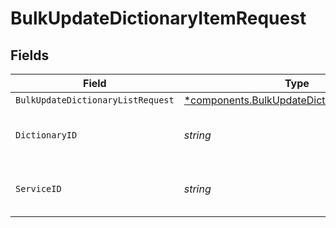 # BulkUpdateDictionaryItemRequest


## Fields

| Field                                                                                                     | Type                                                                                                      | Required                                                                                                  | Description                                                                                               | Example                                                                                                   |
| --------------------------------------------------------------------------------------------------------- | --------------------------------------------------------------------------------------------------------- | --------------------------------------------------------------------------------------------------------- | --------------------------------------------------------------------------------------------------------- | --------------------------------------------------------------------------------------------------------- |
| `BulkUpdateDictionaryListRequest`                                                                         | [*components.BulkUpdateDictionaryListRequest](../../models/components/bulkupdatedictionarylistrequest.md) | :heavy_minus_sign:                                                                                        | N/A                                                                                                       |                                                                                                           |
| `DictionaryID`                                                                                            | *string*                                                                                                  | :heavy_check_mark:                                                                                        | Alphanumeric string identifying a Dictionary.                                                             | 3vjTN8v1O7nOAY7aNDGOL                                                                                     |
| `ServiceID`                                                                                               | *string*                                                                                                  | :heavy_check_mark:                                                                                        | Alphanumeric string identifying the service.                                                              | SU1Z0isxPaozGVKXdv0eY                                                                                     |